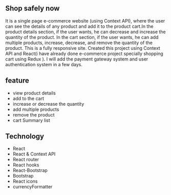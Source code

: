 ## Shop safely now

It is a single page e-commerce website (using Context API), where the user can see the details of any product and add it to the product cart.In the product details section, if the user wants, he can decrease and increase the quantity of the product. In the cart section, if the user wants, he can add multiple products, increase, decrease, and remove the quantity of the product. This is a fully responsive site. Created this project using Context API and React(i have already done e-commerce project specially shopping cart using Redux ). I will add the payment gateway system and user authentication system in a few days. 

## feature

* view product details
* add to the cart
* increase or decrease the quantity
* add multiple products
* remove the product
* cart Summary list

## Technology
* React
* React & Context API
* React router
* React hooks
* React-Bootstrap
* Bootstrap
* React icons
* currencyFormatter